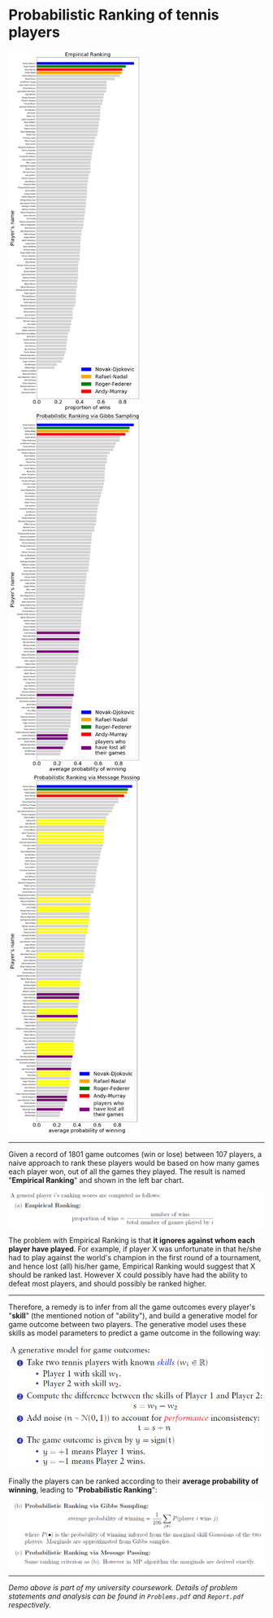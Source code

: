 # Probabilistic Ranking of tennis players

<p float="center">
  <img align="middle" width=260 src="demo_images/e_empirical.jpg" \>
  <img align="middle" width=260 src="demo_images/e_Gibbs.jpg" \>
  <img align="middle" width=260 src="demo_images/e_MP.jpg" \>
</p>

---

Given a record of 1801 game outcomes (win or lose) between 107 players, a naive approach to rank these players would be based on how many games each player won, out of all the games they played. The result is named "**Empirical Ranking**" and shown in the left bar chart.

<p align="center">
  <img width=750 src="demo_images/ranking_cals_emp.png" >
</p>

The problem with Empirical Ranking is that **it ignores against whom each player have played**. For example, if player X was unfortunate in that he/she had to play against the world's champion in the first round of a tournament, and hence lost (all) his/her game, Empirical Ranking would suggest that X should be ranked last. However X could possibly have had the ability to defeat most players, and should possibly be ranked higher.

---

Therefore, a remedy is to infer from all the game outcomes every player's "**skill**" (the mentioned notion of "ability"), and build a generative model for game outcome between two players. The generative model uses these skills as model parameters to predict a game outcome in the following way:

<p align="center">
  <img width=600 src="demo_images/generative_model.png" \>
</p>

Finally the players can be ranked according to their **average probability of winning**, leading to "**Probabilistic Ranking**":

<p align="center">
  <img width=750 src="demo_images/ranking_cals_prob.png" >
</p>

---

*Demo above is part of my university coursework. Details of problem statements and analysis can be found in `Problems.pdf` and `Report.pdf` respectively.*


